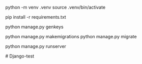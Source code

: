 python -m venv .venv
source .venv/bin/activate

pip install -r requirements.txt

python manage.py genkeys

python manage.py makemigrations
python manage.py migrate

python manage.py runserver


#   D j a n g o - t e s t  
 
